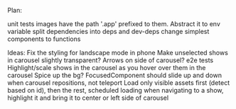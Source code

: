 Plan:

unit tests
images have the path '.app' prefixed to them. Abstract it to env variable
split dependencies into deps and dev-deps
change simplest components to functions

Ideas:
Fix the styling for landscape mode in phone
Make unselected shows in carousel slightly transparent?
Arrows on side of carousel?
e2e tests
Highlight/scale shows in the carousel as you hover over them in the carousel
Spice up the bg?
FocusedComponent should slide up and down when carousel repositions, not teleport
Load only visible assets first (detect based on id), then the rest, scheduled loading
when navigating to a show, highlight it and bring it to center or left side of carousel
